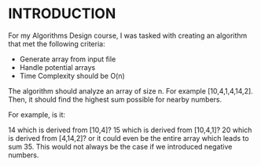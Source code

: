 # INTRODUCTION
For my Algorithms Design course, I was tasked with creating an algorithm that met the following criteria:

- Generate array from input file
- Handle potential arrays
- Time Complexity should be O(n)

The algorithm should analyze an array of size n. For example [10,4,1,4,14,2]. Then, it should find the highest sum possible for nearby numbers.

For example, is it:

14 which is derived from [10,4]?
15 which is derived from [10,4,1]?
20 which is derived from [4,14,2]?
or it could even be the entire array which leads to sum 35. This would not always be the case if we introduced negative numbers.

